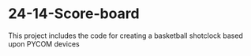 # 24-14-Score-board

This project includes the code for creating a basketball shotclock based upon PYCOM devices

